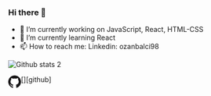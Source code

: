 ### Hi there 👋

- 🔭 I’m currently working on JavaScript, React, HTML-CSS
- 🌱 I’m currently learning React
- 📫 How to reach me: Linkedin: ozanbalci98

![Github stats 2](https://github-readme-stats.vercel.app/api?username=ozanbalcii&show_icons=true&theme=radical)


[<img align="left" alt="GitHub" width="26px" src="https://raw.githubusercontent.com/github/explore/78df643247d429f6cc873026c0622819ad797942/topics/github/github.png" />][github]




